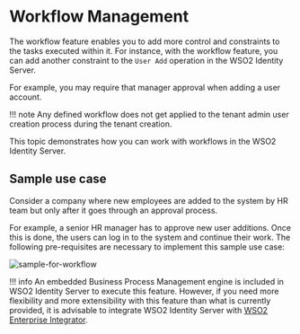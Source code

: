 # Workflow Management

The workflow feature enables you to add more control and constraints to the tasks executed within it. For instance, with the workflow feature, you can add another constraint to the `User Add` operation in the WSO2 Identity Server.

For example, you may require that manager approval when adding a user account.

!!! note
    Any defined workflow does not get applied to the tenant admin user creation process during the tenant creation.

This topic demonstrates how you can work with workflows in the WSO2 Identity Server.

## Sample use case

Consider a company where new employees are added to the system by HR team but only after it goes through an approval process.

For example, a senior HR manager has to approve new user additions. Once this is done, the users can log in to the system and continue their work. The following pre-requisites are necessary to implement this sample use case:

![sample-for-workflow]({{base_path}}/assets/img/guides/workflows/sample-for-workflow.png)

!!! info
    An embedded Business Process Management engine is included in WSO2 Identity Server to execute this feature. However, if you need more flexibility and more extensibility with this feature than what is currently provided, it is advisable to integrate WSO2 Identity Server with [WSO2 Enterprise Integrator](https://ei.docs.wso2.com/en/latest/).
